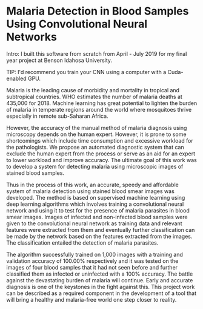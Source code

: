 # Malaria Detection in Blood Samples Using Convolutional Neural Networks
Intro: I built this software from scratch from April - July 2019 for my final year project at Benson Idahosa University.

TIP: I'd recommend you train your CNN using a computer with a Cuda-enabled GPU.

Malaria is the leading cause of morbidity and mortality in tropical and subtropical countries. WHO
estimates the number of malaria deaths at 435,000 for 2018. Machine learning has great potential
to lighten the burden of malaria in temperate regions around the world where mosquitoes thrive
especially in remote sub-Saharan Africa.

However, the accuracy of the manual method of malaria
diagnosis using microscopy depends on the human expert. However, it is prone to some
shortcomings which include time consumption and excessive workload for the pathologists. We
propose an automated diagnostic system that can exclude the human expert from the process or
serve as an aid for an expert to lower workload and improve accuracy. The ultimate goal of this
work was to develop a system for detecting malaria using microscopic images of stained blood
samples.

Thus in the process of this work, an accurate, speedy and affordable system of malaria detection
using stained blood smear images was developed. The method is based on supervised machine
learning using deep learning algorithms which involves training a convolutional neural network
and using it to test for the presence of malaria parasites in blood smear images. Images of infected
and non-infected blood samples were given to the convolutional neural network as training data
and relevant features were extracted from them and eventually further classification can be made
by the network based on the features extracted from the images. The classification entailed the
detection of malaria parasites.

The algorithm successfully trained on 1,000 images with a training
and validation accuracy of 100.00% respectively and it was tested on the images of four blood
samples that it had not seen before and further classified them as infected or uninfected with a
100% accuracy. The battle against the devastating burden of malaria will continue. Early and
accurate diagnosis is one of the keystones in the fight against this. This project work can be
described as a required component in the development of a tool that will bring a healthy and
malaria-free world one step closer to reality.

